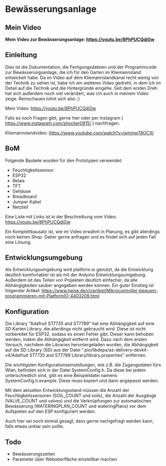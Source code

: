 # Bewässerungsanlage

## Mein Video
**Mein Video zur Bewässerungsanlage: https://youtu.be/8PhPUCQdjGw**

## Einleitung
Dies ist die Dokumentation, die Fertigungsdateien und der Programmcode zur Bewässerungsanlage, die ich für den Garten im Kliemannsland entwickelt habe. Da im Video auf dem Kliemannslandkanal recht wenig von der Technik zu sehen ist, habe ich ein weiteres Video gedreht, in dem ich im Detail auf die Technik und die Hintergründe eingehe. Seit dem ersten Dreh hat sich außerdem noch viel verändert, was ich auch in meinem Video zeige. Reinschauen lohnt sich also ;)

Mein Video: https://youtu.be/8PhPUCQdjGw

Falls es noch Fragen gibt, gerne hier oder per Instagram ( https://www.instagram.com/shocker0815/ ) nachfragen.

Kliemannslandvideo: https://www.youtube.com/watch?v=iammw78OCXI

## BoM
Folgende Bauteile wurden für den Prototypen verwendet:
* Feuchtigkeitssensor
* ESP32
* Relais
* TFT
* Gehäuse
* Breadboard
* Jumper Kabel
* Netzteil

Eine Liste mit Links ist in der Beschreibung vom Video: https://youtu.be/8PhPUCQdjGw

Ein Komplettbausatz ist, wie im Video erwähnt in Planung, es gibt allerdings noch keinen Shop. Daher gerne anfragen und es findet sich auf jeden Fall eine Lösung.

## Entwicklungsumgebung
Als Entwicklungsumgebung wird platform.io genutzt, da die Entwicklung deutlich komfortabler ist als mit der Arduino Entwicklungsumgebung. Außerdem ist das Teilen von Projekten deutlich einfacher, da alle Abhängigkeiten sauber angegeben werden können. Ein guter Einstieg ist folgender Artikel: https://www.heise.de/ct/artikel/Mikrocontroller-bequem-programmieren-mit-PlatformIO-4403209.html

## Konfiguration
Die Library "Adafruit ST7735 and ST7789" hat eine Abhängigkeit auf eine SD Karten Library, die allerdings nicht gebraucht wird. Diese ist nicht vorbereitet für ESP32, sodass es einen Fehler gibt. Dieser kann behoben werden, indem die Abhängigkeit entfernt wird. Dazu nach dem ersten Versuch, nachdem die Libraries heruntergeladen wurden, die Abhängigkeit auf die SD Library (SD) aus der Datei ".pio/libdeps/az-delivery-devkit-v4/Adafruit ST7735 and ST7789 Library/library.properties" entfernen.

Die wichtigsten Konfigurationseinstellungen, wie z.B. die Zugangsdaten fürs Wlan, befinden sich in der Datei SystemConfig.h. Da diese bei jedem unterschiedlich sind, gibt es eine Beispieldatei namens SystemConfig.h.example. Diese muss kopiert und dann angepasst werden.

Mit dem aktuellen Entwicklungsstand müssen die Anzahl der Feuchtigkeitssensoren (SOIL_COUNT und soils), die Anzahl der Ausgänge (VALVE_COUNT und valves) und die Verknüpfungen zur automatischen Bewässerung (WATERINGPLAN_COUNT und wateringPlans) vor dem Aufspielen auf den ESP konfiguriert werden.

Auch hier sei noch einmal gesagt, dass gerne nachgefragt werden kann, falls etwas unklar sein sollte.

## Todo
* Bewässerungszeiten
* Parameter über Weboberfläche einstellbar machen